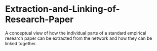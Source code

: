 # Extraction-and-Linking-of-Research-Paper
A conceptual view of how the individual parts of a standard empirical research paper can be extracted from the network and how they can be linked together.
